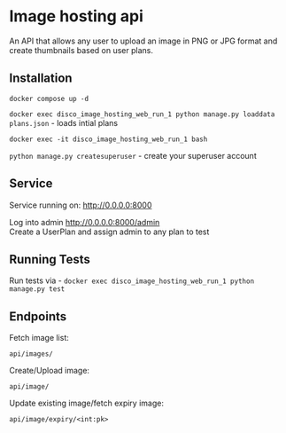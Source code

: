 # Image hosting api
An API that allows any user to upload an image in PNG or JPG format and create thumbnails based on user plans.

## Installation

`docker compose up -d`

`docker exec disco_image_hosting_web_run_1 python manage.py loaddata plans.json` - loads intial plans

`docker exec -it disco_image_hosting_web_run_1 bash`

`python manage.py createsuperuser` - create your superuser account

## Service
Service running on: http://0.0.0.0:8000

Log into admin http://0.0.0.0:8000/admin  
Create a UserPlan and assign admin to any plan to test

## Running Tests
Run tests via - `docker exec disco_image_hosting_web_run_1 python manage.py test`

## Endpoints
Fetch image list:

`api/images/` 

Create/Upload image:

`api/image/`

Update existing image/fetch expiry image:

`api/image/expiry/<int:pk>`

